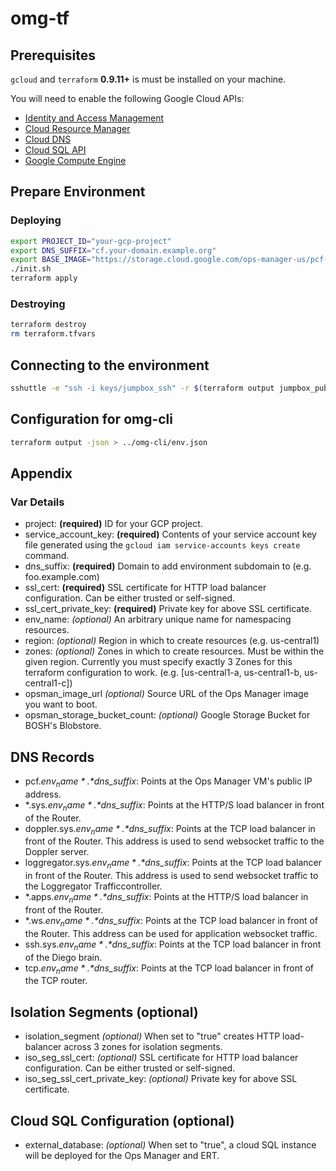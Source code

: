 # omg-tf

## Prerequisites

`gcloud` and `terraform` **0.9.11+** is must be installed on your machine.

You will need to enable the following Google Cloud APIs:
- [Identity and Access Management](https://console.developers.google.com/apis/api/iam.googleapis.com)
- [Cloud Resource Manager](https://console.developers.google.com/apis/api/cloudresourcemanager.googleapis.com/)
- [Cloud DNS](https://console.developers.google.com/apis/api/dns/overview)
- [Cloud SQL API](https://console.developers.google.com/apis/api/sqladmin/overview)
- [Google Compute Engine](https://console.developers.google.com/apis/api/compute_component/overview)

## Prepare Environment

### Deploying

```bash
export PROJECT_ID="your-gcp-project"
export DNS_SUFFIX="cf.your-domain.example.org"
export BASE_IMAGE="https://storage.cloud.google.com/ops-manager-us/pcf-gcp-1.11.4.tar.gz"
./init.sh
terraform apply
```

### Destroying
```bash
terraform destroy
rm terraform.tfvars
```

## Connecting to the environment

```bash
sshuttle -e "ssh -i keys/jumpbox_ssh" -r $(terraform output jumpbox_public_ip) 10.0.0.0/16
```

## Configuration for omg-cli
```bash
terraform output -json > ../omg-cli/env.json
```

## Appendix

### Var Details
- project: **(required)** ID for your GCP project.
- service_account_key: **(required)** Contents of your service account key file generated using the `gcloud iam service-accounts keys create` command.
- dns_suffix: **(required)** Domain to add environment subdomain to (e.g. foo.example.com)
- ssl_cert: **(required)** SSL certificate for HTTP load balancer configuration. Can be either trusted or self-signed.
- ssl_cert_private_key:  **(required)** Private key for above SSL certificate.
- env_name: *(optional)* An arbitrary unique name for namespacing resources.
- region: *(optional)* Region in which to create resources (e.g. us-central1)
- zones: *(optional)* Zones in which to create resources. Must be within the given region. Currently you must specify exactly 3 Zones for this terraform configuration to work. (e.g. [us-central1-a, us-central1-b, us-central1-c])
- opsman_image_url *(optional)* Source URL of the Ops Manager image you want to boot.
- opsman_storage_bucket_count: *(optional)* Google Storage Bucket for BOSH's Blobstore.

## DNS Records
- pcf.*$env_name*.*$dns_suffix*: Points at the Ops Manager VM's public IP address.
- \*.sys.*$env_name*.*$dns_suffix*: Points at the HTTP/S load balancer in front of the Router.
- doppler.sys.*$env_name*.*$dns_suffix*: Points at the TCP load balancer in front of the Router. This address is used to send websocket traffic to the Doppler server.
- loggregator.sys.*$env_name*.*$dns_suffix*: Points at the TCP load balancer in front of the Router. This address is used to send websocket traffic to the Loggregator Trafficcontroller.
- \*.apps.*$env_name*.*$dns_suffix*: Points at the HTTP/S load balancer in front of the Router.
- \*.ws.*$env_name*.*$dns_suffix*: Points at the TCP load balancer in front of the Router. This address can be used for application websocket traffic.
- ssh.sys.*$env_name*.*$dns_suffix*: Points at the TCP load balancer in front of the Diego brain.
- tcp.*$env_name*.*$dns_suffix*: Points at the TCP load balancer in front of the TCP router.

## Isolation Segments (optional)
- isolation_segment *(optional)* When set to "true" creates HTTP load-balancer across 3 zones for isolation segments.
- iso_seg_ssl_cert: *(optional)* SSL certificate for HTTP load balancer configuration. Can be either trusted or self-signed.
- iso_seg_ssl_cert_private_key:  *(optional)* Private key for above SSL certificate.

## Cloud SQL Configuration (optional)
- external_database: *(optional)* When set to "true", a cloud SQL instance will be deployed for the Ops Manager and ERT.
